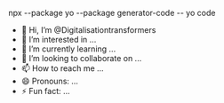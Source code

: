 npx --package yo --package generator-code -- yo code
- 👋 Hi, I’m @Digitalisationtransformers
- 👀 I’m interested in ...
- 🌱 I’m currently learning ...
- 💞️ I’m looking to collaborate on ...
- 📫 How to reach me ...
- 😄 Pronouns: ...
- ⚡ Fun fact: ...

<!---
Digitalisationtransformers/Digitalisationtransformers is a ✨ special ✨ repository because its `README.md` (this file) appears on your GitHub profile.
You can click the Preview link to take a look at your changes.
--->
